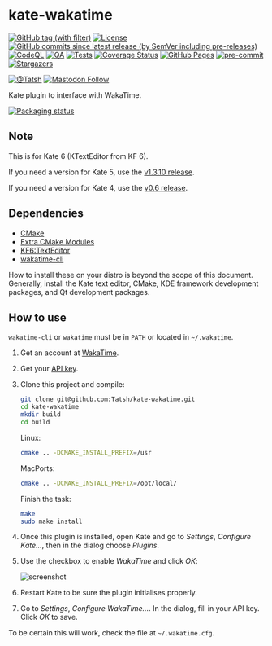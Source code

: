# kate-wakatime

[![GitHub tag (with filter)](https://img.shields.io/github/v/tag/Tatsh/kate-wakatime)](https://github.com/Tatsh/kate-wakatime/tags)
[![License](https://img.shields.io/github/license/Tatsh/kate-wakatime)](https://github.com/Tatsh/kate-wakatime/blob/master/LICENSE.txt)
[![GitHub commits since latest release (by SemVer including pre-releases)](https://img.shields.io/github/commits-since/Tatsh/kate-wakatime/v1.5.2/master)](https://github.com/Tatsh/kate-wakatime/compare/v1.5.2...master)
[![CodeQL](https://github.com/Tatsh/kate-wakatime/actions/workflows/codeql.yml/badge.svg)](https://github.com/Tatsh/kate-wakatime/actions/workflows/codeql.yml)
[![QA](https://github.com/Tatsh/kate-wakatime/actions/workflows/qa.yml/badge.svg)](https://github.com/Tatsh/kate-wakatime/actions/workflows/qa.yml)
[![Tests](https://github.com/Tatsh/kate-wakatime/actions/workflows/tests.yml/badge.svg)](https://github.com/Tatsh/kate-wakatime/actions/workflows/tests.yml)
[![Coverage Status](https://coveralls.io/repos/github/Tatsh/kate-wakatime/badge.svg?branch=master)](https://coveralls.io/github/Tatsh/kate-wakatime?branch=master)
[![GitHub Pages](https://github.com/Tatsh/kate-wakatime/actions/workflows/pages.yml/badge.svg)](https://tatsh.github.io/kate-wakatime/)
[![pre-commit](https://img.shields.io/badge/pre--commit-enabled-brightgreen?logo=pre-commit&logoColor=white)](https://github.com/pre-commit/pre-commit)
[![Stargazers](https://img.shields.io/github/stars/Tatsh/kate-wakatime?logo=github&style=flat)](https://github.com/Tatsh/kate-wakatime/stargazers)

[![@Tatsh](https://img.shields.io/badge/dynamic/json?url=https%3A%2F%2Fpublic.api.bsky.app%2Fxrpc%2Fapp.bsky.actor.getProfile%2F%3Factor%3Ddid%3Aplc%3Auq42idtvuccnmtl57nsucz72%26query%3D%24.followersCount%26style%3Dsocial%26logo%3Dbluesky%26label%3DFollow%2520%40Tatsh&query=%24.followersCount&style=social&logo=bluesky&label=Follow%20%40Tatsh)](https://bsky.app/profile/Tatsh.bsky.social)
[![Mastodon Follow](https://img.shields.io/mastodon/follow/109370961877277568?domain=hostux.social&style=social)](https://hostux.social/@Tatsh)

Kate plugin to interface with WakaTime.

[![Packaging status](https://repology.org/badge/vertical-allrepos/kate-wakatime.svg)](https://repology.org/project/kate-wakatime/versions)

## Note

This is for Kate 6 (KTextEditor from KF 6).

If you need a version for Kate 5, use the [v1.3.10 release](https://github.com/Tatsh/kate-wakatime/releases).

If you need a version for Kate 4, use the [v0.6 release](https://github.com/Tatsh/kate-wakatime/releases).

## Dependencies

- [CMake](https://cmake.org/)
- [Extra CMake Modules](https://invent.kde.org/frameworks/extra-cmake-modules)
- [KF6:TextEditor](https://develop.kde.org/products/frameworks/)
- [wakatime-cli](https://github.com/wakatime/wakatime-cli)

How to install these on your distro is beyond the scope of this document. Generally, install the
Kate text editor, CMake, KDE framework development packages, and Qt development packages.

## How to use

`wakatime-cli` or `wakatime` must be in `PATH` or located in `~/.wakatime`.

1. Get an account at [WakaTime](https://wakatime.com).
2. Get your [API key](https://wakatime.com/settings).
3. Clone this project and compile:

   ```bash
   git clone git@github.com:Tatsh/kate-wakatime.git
   cd kate-wakatime
   mkdir build
   cd build
   ```

   Linux:

   ```bash
   cmake .. -DCMAKE_INSTALL_PREFIX=/usr
   ```

   MacPorts:

   ```bash
   cmake .. -DCMAKE_INSTALL_PREFIX=/opt/local/
   ```

   Finish the task:

   ```bash
   make
   sudo make install
   ```

4. Once this plugin is installed, open Kate and go to _Settings_, _Configure Kate..._, then in the
   dialog choose _Plugins_.
5. Use the checkbox to enable _WakaTime_ and click _OK_:

   ![screenshot](https://user-images.githubusercontent.com/724848/53671349-f6a91280-3c4b-11e9-88b9-01f2cdc3cf67.png)

6. Restart Kate to be sure the plugin initialises properly.
7. Go to _Settings_, _Configure WakaTime..._. In the dialog, fill in your API key. Click _OK_ to save.

To be certain this will work, check the file at `~/.wakatime.cfg`.
